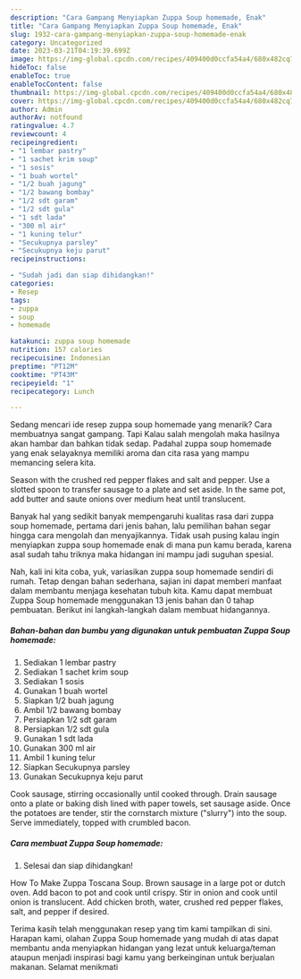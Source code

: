 ```yaml
---
description: "Cara Gampang Menyiapkan Zuppa Soup homemade, Enak"
title: "Cara Gampang Menyiapkan Zuppa Soup homemade, Enak"
slug: 1932-cara-gampang-menyiapkan-zuppa-soup-homemade-enak
category: Uncategorized
date: 2023-03-21T04:19:39.699Z
image: https://img-global.cpcdn.com/recipes/409400d0ccfa54a4/680x482cq70/zuppa-soup-homemade-foto-resep-utama.jpg
hideToc: false
enableToc: true
enableTocContent: false
thumbnail: https://img-global.cpcdn.com/recipes/409400d0ccfa54a4/680x482cq70/zuppa-soup-homemade-foto-resep-utama.jpg
cover: https://img-global.cpcdn.com/recipes/409400d0ccfa54a4/680x482cq70/zuppa-soup-homemade-foto-resep-utama.jpg
author: Admin
authorAv: notfound
ratingvalue: 4.7
reviewcount: 4
recipeingredient:
- "1 lembar pastry"
- "1 sachet krim soup"
- "1 sosis"
- "1 buah wortel"
- "1/2 buah jagung"
- "1/2 bawang bombay"
- "1/2 sdt garam"
- "1/2 sdt gula"
- "1 sdt lada"
- "300 ml air"
- "1 kuning telur"
- "Secukupnya parsley"
- "Secukupnya keju parut"
recipeinstructions:

- "Sudah jadi dan siap dihidangkan!"
categories:
- Resep
tags:
- zuppa
- soup
- homemade

katakunci: zuppa soup homemade 
nutrition: 157 calories
recipecuisine: Indonesian
preptime: "PT12M"
cooktime: "PT43M"
recipeyield: "1"
recipecategory: Lunch

---
```



Sedang mencari ide resep zuppa soup homemade yang menarik? Cara membuatnya sangat gampang. Tapi Kalau salah mengolah maka hasilnya akan hambar dan bahkan tidak sedap. Padahal zuppa soup homemade yang enak selayaknya memiliki aroma dan cita rasa yang mampu memancing selera kita.


Season with the crushed red pepper flakes and salt and pepper. Use a slotted spoon to transfer sausage to a plate and set aside. In the same pot, add butter and saute onions over medium heat until translucent.

Banyak hal yang sedikit banyak mempengaruhi kualitas rasa dari zuppa soup homemade, pertama dari jenis bahan, lalu pemilihan bahan segar hingga cara mengolah dan menyajikannya. Tidak usah pusing kalau ingin menyiapkan zuppa soup homemade enak di mana pun kamu berada, karena asal sudah tahu triknya maka hidangan ini mampu jadi suguhan spesial.


Nah, kali ini kita coba, yuk, variasikan zuppa soup homemade sendiri di rumah. Tetap dengan bahan sederhana, sajian ini dapat memberi manfaat dalam membantu menjaga kesehatan tubuh kita. Kamu dapat membuat Zuppa Soup homemade menggunakan 13 jenis bahan dan 0 tahap pembuatan. Berikut ini langkah-langkah dalam membuat hidangannya.

<!--inarticleads1-->

##### Bahan-bahan dan bumbu yang digunakan untuk pembuatan Zuppa Soup homemade:

1. Sediakan 1 lembar pastry
1. Sediakan 1 sachet krim soup
1. Sediakan 1 sosis
1. Gunakan 1 buah wortel
1. Siapkan 1/2 buah jagung
1. Ambil 1/2 bawang bombay
1. Persiapkan 1/2 sdt garam
1. Persiapkan 1/2 sdt gula
1. Gunakan 1 sdt lada
1. Gunakan 300 ml air
1. Ambil 1 kuning telur
1. Siapkan Secukupnya parsley
1. Gunakan Secukupnya keju parut


Cook sausage, stirring occasionally until cooked through. Drain sausage onto a plate or baking dish lined with paper towels, set sausage aside. Once the potatoes are tender, stir the cornstarch mixture (&#34;slurry&#34;) into the soup. Serve immediately, topped with crumbled bacon. 

<!--inarticleads2-->

##### Cara membuat Zuppa Soup homemade:


1. Selesai dan siap dihidangkan!

How To Make Zuppa Toscana Soup. Brown sausage in a large pot or dutch oven. Add bacon to pot and cook until crispy. Stir in onion and cook until onion is translucent. Add chicken broth, water, crushed red pepper flakes, salt, and pepper if desired. 

Terima kasih telah menggunakan resep yang tim kami tampilkan di sini. Harapan kami, olahan Zuppa Soup homemade yang mudah di atas dapat membantu anda menyiapkan hidangan yang lezat untuk keluarga/teman ataupun menjadi inspirasi bagi kamu yang berkeinginan untuk berjualan makanan. Selamat menikmati
